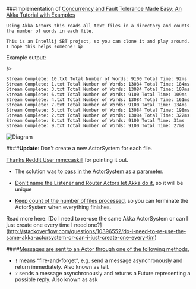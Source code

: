 ###Implementation of [Concurrency and Fault Tolerance Made Easy: An Akka Tutorial with Examples](https://www.toptal.com/scala/concurrency-and-fault-tolerance-made-easy-an-intro-to-akka)

	Using Akka Actors this reads all text files in a directory and counts the number of words in each file.

	This is an Intellij SBT project, so you can clone it and play around. I hope this helps someone! 😀

Example output:

`$>`

	Stream Complete: 10.txt Total Number of Words: 9100 Total Time: 92ms
	Stream Complete: 1.txt Total Number of Words: 13084 Total Time: 184ms
	Stream Complete: 3.txt Total Number of Words: 13084 Total Time: 107ms
	Stream Complete: 6.txt Total Number of Words: 9100 Total Time: 109ms
	Stream Complete: 4.txt Total Number of Words: 13084 Total Time: 161ms
	Stream Complete: 7.txt Total Number of Words: 9100 Total Time: 134ms
	Stream Complete: 5.txt Total Number of Words: 13084 Total Time: 198ms
	Stream Complete: 2.txt Total Number of Words: 13084 Total Time: 322ms
	Stream Complete: 8.txt Total Number of Words: 9100 Total Time: 31ms
	Stream Complete: 9.txt Total Number of Words: 9100 Total Time: 27ms
	

![Diagram](http://i.imgur.com/QI58jTd.jpg)


####**Update**: Don't create a new ActorSystem for each file.

[Thanks Reddit User mmccaskill](https://www.reddit.com/r/scala/comments/4d3mww/example_using_akka_actors_read_all_text_files_in/d1o01ez) for pointing it out.


* The solution was to [pass in the ActorSystem as a parameter](https://github.com/shehaaz/AkkaWordCounter/blob/master/src/main/scala/wordcounter/AkkaWordCounter.scala#L129). 

* [Don't name the Listener and Router Actors let Akka do it](https://github.com/shehaaz/AkkaWordCounter/blob/master/src/main/scala/wordcounter/AkkaWordCounter.scala#L133), so it will be unique 

* [Keep count of the number of files processed](https://github.com/shehaaz/AkkaWordCounter/commit/cd41a809fea38ab3215f91c892ec08245e98a84d?diff=split#diff-abd6ad6b59a22ce5db6e19ad0dd7cfafR144), so you can terminate the ActorSystem when everything finishes.


Read more here:
[Do I need to re-use the same Akka ActorSystem or can I just create one every time I need one?]
(http://stackoverflow.com/questions/10396552/do-i-need-to-re-use-the-same-akka-actorsystem-or-can-i-just-create-one-every-tim)

####[Messages are sent to an Actor through one of the following methods.](http://doc.akka.io/docs/akka/2.4.1/scala/actors.html#Send_messages)

* `!` means “fire-and-forget”, e.g. send a message asynchronously and return immediately. Also known as tell.
* `?` sends a message asynchronously and returns a Future representing a possible reply. Also known as ask
